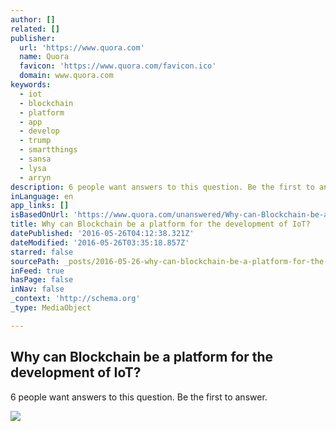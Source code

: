 ```yaml
---
author: []
related: []
publisher:
  url: 'https://www.quora.com'
  name: Quora
  favicon: 'https://www.quora.com/favicon.ico'
  domain: www.quora.com
keywords:
  - iot
  - blockchain
  - platform
  - app
  - develop
  - trump
  - smartthings
  - sansa
  - lysa
  - arryn
description: 6 people want answers to this question. Be the first to answer.
inLanguage: en
app_links: []
isBasedOnUrl: 'https://www.quora.com/unanswered/Why-can-Blockchain-be-a-platform-for-the-development-of-IoT'
title: Why can Blockchain be a platform for the development of IoT?
datePublished: '2016-05-26T04:12:38.321Z'
dateModified: '2016-05-26T03:35:18.857Z'
starred: false
sourcePath: _posts/2016-05-26-why-can-blockchain-be-a-platform-for-the-development-of-iot.md
inFeed: true
hasPage: false
inNav: false
_context: 'http://schema.org'
_type: MediaObject

---
```

<article style=""><h1>Why can Blockchain be a platform for the development of IoT?</h1><p>6 people want answers to this question. Be the first to answer.</p><img src="https://qsf.is.quoracdn.net/-images.new_grid.fb_share_default.pnge6dde9cfa6e03c43.png" /></article>